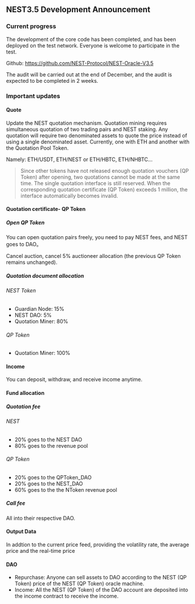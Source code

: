 ## NEST3.5 Development Announcement

### Current progress

The development of the core code has been completed, and has been deployed on the test network. Everyone is welcome to participate in the test.

Github: https://github.com/NEST-Protocol/NEST-Oracle-V3.5

The audit will be carried out at the end of December, and the audit is expected to be completed in 2 weeks.

### Important updates
#### Quote

Update the NEST quotation mechanism. Quotation mining requires simultaneous quotation of two trading pairs and NEST staking. Any quotation will require two denominated assets to quote the price instead of using a single denominated asset. Currently, one with ETH and another with the Quotation Pool Token.


Namely: ETH/USDT, ETH/NEST or ETH/HBTC, ETH/NHBTC...

> Since other tokens have not released enough quotation vouchers (QP Token) after opening, two quotations cannot be made at the same time. The single quotation interface is still reserved. When the corresponding quotation certificate (QP Token) exceeds 1 million, the interface automatically becomes invalid.

#### Quotation certificate- QP Token
##### Open QP Token

You can open quotation pairs freely, you need to pay NEST fees, and NEST goes to DAO。

Cancel auction, cancel 5% auctioneer allocation (the previous QP Token remains unchanged).

##### Quotation document allocation
###### NEST Token

- Guardian Node: 15%
- NEST DAO: 5%
- Quotation Miner: 80%

###### QP Token

- Quotation Miner: 100%

#### Income

You can deposit, withdraw, and receive income anytime.

#### Fund allocation
##### Quotation fee
###### NEST
- 20% goes to the NEST DAO
- 80% goes to the revenue pool

###### QP Token

- 20% goes to the QPToken_DAO
- 20% goes to the NEST_DAO
- 60% goes to the the NToken revenue pool

##### Call fee

All into their respective DAO.

#### Output Data

In addtion to the current price feed, providing the volatility rate, the average price and the real-time price

#### DAO

- Repurchase: Anyone can sell assets to DAO according to the NEST (QP Token) price of the NEST (QP Token) oracle machine.
- Income: All the NEST (QP Token) of the DAO account are deposited into the income contract to receive the income.

